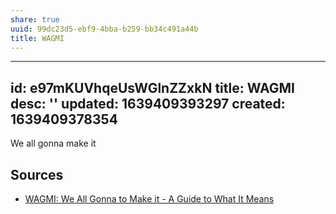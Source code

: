 ```yaml
---
share: true
uuid: 99dc23d5-ebf9-4bba-b259-bb34c491a44b
title: WAGMI
---
```

---
id: e97mKUVhqeUsWGlnZZxkN
title: WAGMI
desc: ''
updated: 1639409393297
created: 1639409378354
---

We all gonna make it

## Sources

* [WAGMI: We All Gonna to Make it - A Guide to What It Means](https://blog.libertasbella.com/glossary/wagmi/)
